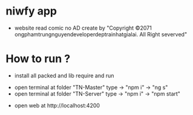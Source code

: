 # niwfy app

 - website read comic no AD create by "Copyright ©2071 ongphamtrungnguyendeveloperdeptrainhatgialai. All Right severved"

# How to run ?

 + install all packed and lib require and run
 - open terminal at folder "TN-Master" type -> "npm i" -> "ng s"
 - open terminal at folder "TN-Server" type -> "npm i" -> "npm start"

 + open web at http://localhost:4200
